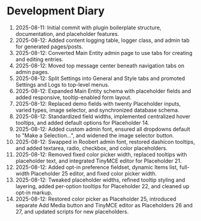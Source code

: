 # Development Diary

1. 2025-08-11: Initial commit with plugin boilerplate structure, documentation, and placeholder features.
2. 2025-08-12: Added content logging table, logger class, and admin tab for generated pages/posts.
3. 2025-08-12: Converted Main Entity admin page to use tabs for creating and editing entries.
4. 2025-08-12: Moved top message center beneath navigation tabs on admin pages.
5. 2025-08-12: Split Settings into General and Style tabs and promoted Settings and Logs to top-level menus.
6. 2025-08-12: Expanded Main Entity schema with placeholder fields and added responsive, tooltip-enabled form layout.
7. 2025-08-12: Replaced demo fields with twenty Placeholder inputs, varied types, image selector, and synchronized database schema.
8. 2025-08-12: Standardized field widths, implemented centralized hover tooltips, and added default options for Placeholder 14.
9. 2025-08-12: Added custom admin font, ensured all dropdowns default to "Make a Selection...", and widened the image selector button.
10. 2025-08-12: Swapped in Roobert admin font, restored dashicon tooltips, and added textarea, radio, checkbox, and color placeholders.
11. 2025-08-12: Removed fixed color picker width, replaced tooltips with placeholder text, and integrated TinyMCE editor for Placeholder 21.
12. 2025-08-12: Added opt-in preference fieldset, dynamic Items list, full-width Placeholder 25 editor, and fixed color picker width.
13. 2025-08-12: Tweaked placeholder widths, refined tooltip styling and layering, added per-option tooltips for Placeholder 22, and cleaned up opt-in markup.
14. 2025-08-12: Restored color picker as Placeholder 25, introduced separate Add Media button and TinyMCE editor as Placeholders 26 and 27, and updated scripts for new placeholders.
